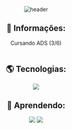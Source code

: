 <div align="center">
       
![header](https://capsule-render.vercel.app/api?type=waving&color=00000&height=280&section=header&text=Welcome!&fontSize=90&fontColor=FFFFFF&animation=fadeIn&fontAlignY=38&desc=to%20Lucas's%20GITHUB%20&descAlignY=51&descAlign=62)

## 🤠 Informações:
Cursando ADS (3/6) <br><br>

## 🌎 Tecnologias:
![](https://img.shields.io/badge/Java-ED8B00?style=for-the-badge&logo=openjdk&logoColor=white)

## 🔨 Aprendendo:
![](https://img.shields.io/badge/typescript-%23007ACC.svg?style=for-the-badge&logo=typescript&logoColor=white)
![](https://img.shields.io/badge/Spring-F2F4F9?style=for-the-badge&logo=spring-boot&logoColor=black)
